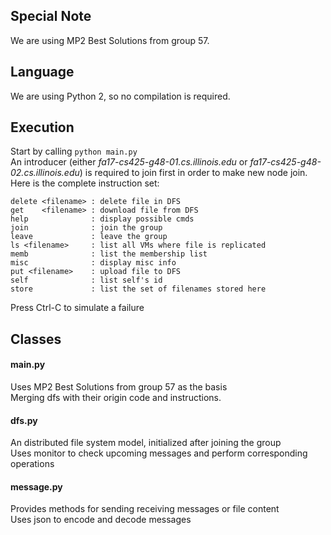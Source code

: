 ## Special Note
We are using MP2 Best Solutions from group 57. 

## Language
We are using Python 2, so no compilation is required.  

## Execution
Start by calling `python main.py`  
An introducer (either *fa17-cs425-g48-01.cs.illinois.edu* or *fa17-cs425-g48-02.cs.illinois.edu*) is required to join first in order to make new node join.  
Here is the complete instruction set:  
```
delete <filename> : delete file in DFS  
get    <filename> : download file from DFS  
help              : display possible cmds  
join              : join the group  
leave             : leave the group  
ls <filename>     : list all VMs where file is replicated  
memb              : list the membership list  
misc              : display misc info  
put <filename>    : upload file to DFS  
self              : list self's id  
store             : list the set of filenames stored here  
```
  
Press Ctrl-C to simulate a failure

## Classes
#### **main.py**
Uses MP2 Best Solutions from group 57 as the basis  
Merging dfs with their origin code and instructions.

#### **dfs.py**
An distributed file system model, initialized after joining the group  
Uses monitor to check upcoming messages and perform corresponding operations  

#### **message.py**
Provides methods for sending receiving messages or file content  
Uses json to encode and decode messages